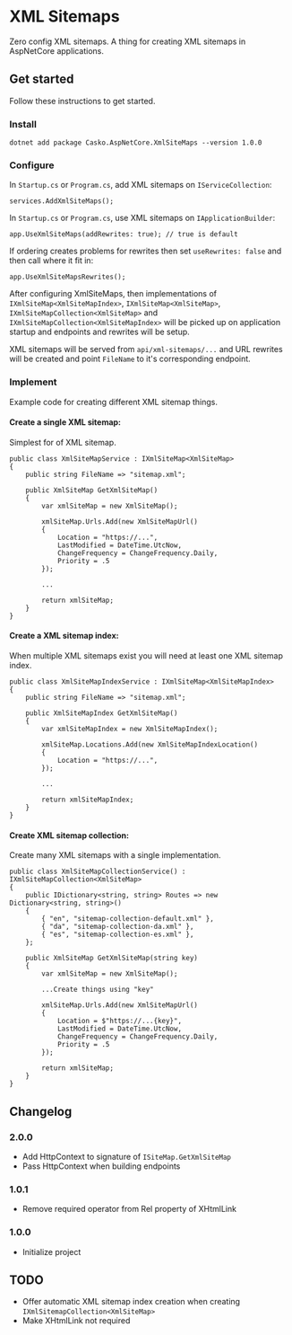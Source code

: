 ﻿# XML Sitemaps

Zero config XML sitemaps. A thing for creating XML sitemaps in AspNetCore applications. 

## Get started

Follow these instructions to get started.

### Install

`dotnet add package Casko.AspNetCore.XmlSiteMaps --version 1.0.0`

### Configure

In `Startup.cs` or `Program.cs`, add XML sitemaps on `IServiceCollection`:

```
services.AddXmlSiteMaps();
```

In `Startup.cs` or `Program.cs`,  use XML sitemaps on `IApplicationBuilder`:

```
app.UseXmlSiteMaps(addRewrites: true); // true is default
```

If ordering creates problems for rewrites then set `useRewrites: false` and then call where it fit in:

```
app.UseXmlSiteMapsRewrites();
```

After configuring XmlSiteMaps, then implementations of `IXmlSiteMap<XmlSiteMapIndex>`, `IXmlSiteMap<XmlSiteMap>`, `IXmlSiteMapCollection<XmlSiteMap>` and `IXmlSiteMapCollection<XmlSiteMapIndex>` will be picked up on application startup and endpoints and rewrites will be setup. 

XML sitemaps will be served from `api/xml-sitemaps/...` and URL rewrites will be created and point `FileName` to it's corresponding endpoint.

### Implement

Example code for creating different XML sitemap things.

#### Create a single XML sitemap:

Simplest for of XML sitemap.

```
public class XmlSiteMapService : IXmlSiteMap<XmlSiteMap>
{
    public string FileName => "sitemap.xml";

    public XmlSiteMap GetXmlSiteMap()
    {
        var xmlSiteMap = new XmlSiteMap();
        
        xmlSiteMap.Urls.Add(new XmlSiteMapUrl()
        {
            Location = "https://...",
            LastModified = DateTime.UtcNow,
            ChangeFrequency = ChangeFrequency.Daily,
            Priority = .5
        });

        ...

        return xmlSiteMap;
    }
}
```

#### Create a XML sitemap index:

When multiple XML sitemaps exist you will need at least one XML sitemap index.

```
public class XmlSiteMapIndexService : IXmlSiteMap<XmlSiteMapIndex>
{
    public string FileName => "sitemap.xml";

    public XmlSiteMapIndex GetXmlSiteMap()
    {
        var xmlSiteMapIndex = new XmlSiteMapIndex();
        
        xmlSiteMap.Locations.Add(new XmlSiteMapIndexLocation()
        {
            Location = "https://...",
        });

        ...

        return xmlSiteMapIndex;
    }
}
```

#### Create XML sitemap collection:

Create many XML sitemaps with a single implementation.

```
public class XmlSiteMapCollectionService() : IXmlSiteMapCollection<XmlSiteMap>
{
    public IDictionary<string, string> Routes => new Dictionary<string, string>()
    {
        { "en", "sitemap-collection-default.xml" },
        { "da", "sitemap-collection-da.xml" },
        { "es", "sitemap-collection-es.xml" },
    };

    public XmlSiteMap GetXmlSiteMap(string key)
    {
        var xmlSiteMap = new XmlSiteMap();

        ...Create things using "key"
        
        xmlSiteMap.Urls.Add(new XmlSiteMapUrl()
        {
            Location = $"https://...{key}",
            LastModified = DateTime.UtcNow,
            ChangeFrequency = ChangeFrequency.Daily,
            Priority = .5
        });
        
        return xmlSiteMap;
    }
}

```


## Changelog

### 2.0.0

- Add HttpContext to signature of `ISiteMap.GetXmlSiteMap` 
- Pass HttpContext when building endpoints

### 1.0.1

- Remove required operator from Rel property of XHtmlLink

### 1.0.0

 - Initialize project




## TODO

 - Offer automatic XML sitemap index creation when creating `IXmlSitemapCollection<XmlSiteMap>`
 - Make XHtmlLink not required